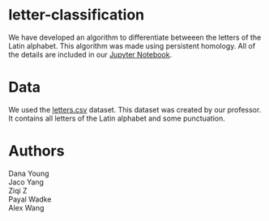 # letter-classification
We have developed an algorithm to differentiate betweeen the letters of the Latin alphabet. This algorithm was made using persistent homology. All of the details are included in our [Jupyter Notebook](https://github.com/jacoyang/letter-classification/blob/master/LettterClassification.ipynb).  

# Data
We used the [letters.csv](https://github.com/jacoyang/letter-classification/blob/master/letters.csv) dataset. This dataset was created by our professor. It contains all letters of the Latin alphabet and some punctuation. 

# Authors
Dana Young <br />
Jaco Yang <br />
Ziqi Z <br />
Payal Wadke <br />
Alex Wang
